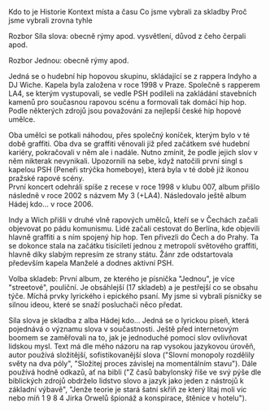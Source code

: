 Kdo to je
Historie
Kontext místa a času
Co jsme vybrali za skladby
Proč jsme vybrali zrovna tyhle

Rozbor Síla slova:
	obecně rýmy apod.
	vysvětlení, důvod
z čeho čerpali apod.

Rozbor Jednou:
	obecně rýmy apod.

Jedná se o hudební hip hopovou skupinu, skládající se z rappera Indyho a DJ Wiche. Kapela byla založena v roce 1998 v Praze. Společně s rapperem LA4, se kterým vystupovali, se vedle PSH podíleli na zakládání stavebních kamenů pro současnou rapovou scénu a formovali tak domácí hip hop. Podle některých zdrojů jsou považováni za nejlepší české hip hopové umělce.

Oba umělci se potkali náhodou, přes společný koníček, kterým bylo v té době graffiti. Oba dva se graffiti věnovali již před začátkem své hudební kariéry, pokračovali v něm ale i nadále. Nutno zmínit, že podle jejich slov v něm nikterak nevynikali. Upozornili na sebe, když natočili první singl s kapelou PSH (Peneři strýčka homeboye), která byla v té době již ikonou pražské rapové scény.  
První koncert odehráli spíše z recese v roce 1998 v klubu 007, album přišlo následně v roce 2002 s názvem My 3 (+LA4). Následovalo ještě album Hádej kdo… v roce 2006.

Indy a Wich přišli v druhé vlně rapových umělců, kteří se v Čechách začali objevovat po pádu komunismu. Lidé začali cestovat do Berlína, kde objevili hlavně graffiti a s ním spojený hip hop. Ten přivezli do Čech a do Prahy. Ta se dokonce stala na začátku tisíciletí jednou z metropolí světového graffiti, hlavně díky slabým represím ze strany státu. Žánr zde odstartovala především kapela Manželé a dodnes aktivní PSH.  

Volba skladeb:
První album, ze kterého je písnička "Jednou", je více "streetové", pouliční. Je obsáhlejší (17 skladeb) a je pestřejší co se obsahu týče. Míchá prvky lyrického i epického psaní. My jsme si vybrali písničky se silnou ideou, které se snaží posluchači něco předat.

Síla slova je skladba z alba Hádej kdo... Jedná se o lyrickou píseň, která pojednává o významu slova v součastnosti. Ještě před internetovým boomem se zaměřovali na to, jak je jednoduché pomocí slov ovlivňovat lidskou mysl. Text má dle mého názoru na rap vysokou jazykovou úrověň, autor používá složitější, sofistikovanější slova ("Slovní monopoly rozdělily světy na dva póly", "Složitej proces závislej na momentálním stavu"). Dále používá hodně odkazů, ať na bibli ("Z časů babylonský říše ve svý pýše dle biblických zdrojů obdrželo lidstvo slovo a jazyk jako jeden z nástrojů k základní výbavě", "Jenže teorie je stará šatní skříň ze který lítaj moli víc nebo míň 1 9 8 4 Jirka Orwelů
špionáž a konspirace, štěnice v hotelu").
